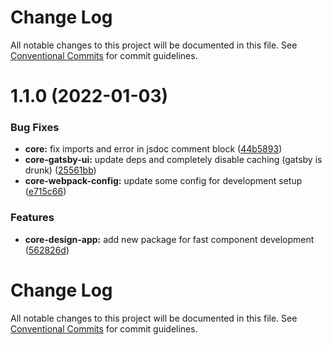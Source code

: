 # Change Log

All notable changes to this project will be documented in this file. See
[Conventional Commits](https://conventionalcommits.org) for commit guidelines.

# 1.1.0 (2022-01-03)

### Bug Fixes

- **core:** fix imports and error in jsdoc comment block
  ([44b5893](https://github.com/newrade/newrade-core/commit/44b58930bfdc7c258c9a6516667ab9bfeabd3537))
- **core-gatsby-ui:** update deps and completely disable caching (gatsby is
  drunk)
  ([25561bb](https://github.com/newrade/newrade-core/commit/25561bb9b971482008bf38e7bf6f3abcd26e803a))
- **core-webpack-config:** update some config for development setup
  ([e715c66](https://github.com/newrade/newrade-core/commit/e715c66dda1669ee8a01f7548b73ce150b953a9f))

### Features

- **core-design-app:** add new package for fast component development
  ([562826d](https://github.com/newrade/newrade-core/commit/562826da5c9bc3996bc185a20eb903d5bf457f3a))

# Change Log

All notable changes to this project will be documented in this file. See
[Conventional Commits](https://conventionalcommits.org) for commit guidelines.
